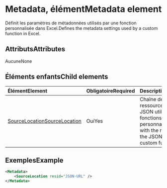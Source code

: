 # <a name="metadata-element"></a><span data-ttu-id="4d387-101">Metadata, élément</span><span class="sxs-lookup"><span data-stu-id="4d387-101">Metadata element</span></span>

<span data-ttu-id="4d387-102">Définit les paramètres de métadonnées utilisés par une fonction personnalisée dans Excel.</span><span class="sxs-lookup"><span data-stu-id="4d387-102">Defines the metadata settings used by a custom function in Excel.</span></span>

## <a name="attributes"></a><span data-ttu-id="4d387-103">Attributs</span><span class="sxs-lookup"><span data-stu-id="4d387-103">Attributes</span></span>

<span data-ttu-id="4d387-104">Aucune</span><span class="sxs-lookup"><span data-stu-id="4d387-104">None</span></span>

## <a name="child-elements"></a><span data-ttu-id="4d387-105">Éléments enfants</span><span class="sxs-lookup"><span data-stu-id="4d387-105">Child elements</span></span>

|  <span data-ttu-id="4d387-106">Élément</span><span class="sxs-lookup"><span data-stu-id="4d387-106">Element</span></span>  |  <span data-ttu-id="4d387-107">Obligatoire</span><span class="sxs-lookup"><span data-stu-id="4d387-107">Required</span></span>  |  <span data-ttu-id="4d387-108">Description</span><span class="sxs-lookup"><span data-stu-id="4d387-108">Description</span></span>  |
|:-----|:-----|:-----|
|  [<span data-ttu-id="4d387-109">SourceLocation</span><span class="sxs-lookup"><span data-stu-id="4d387-109">SourceLocation</span></span>](customfunctionssourcelocation.md)  |  <span data-ttu-id="4d387-110">Oui</span><span class="sxs-lookup"><span data-stu-id="4d387-110">Yes</span></span>  | <span data-ttu-id="4d387-111">Chaîne de l’id de ressource du fichier JSON utilisé par des fonctions personnalisées.</span><span class="sxs-lookup"><span data-stu-id="4d387-111">String with the resource id of the JSON file used by custom functions.</span></span> |

## <a name="example"></a><span data-ttu-id="4d387-112">Exemples</span><span class="sxs-lookup"><span data-stu-id="4d387-112">Example</span></span>

```xml
<Metadata>
    <SourceLocation resid="JSON-URL" />
</Metadata>
```
